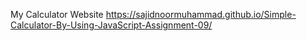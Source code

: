 My Calculator Website
https://sajidnoormuhammad.github.io/Simple-Calculator-By-Using-JavaScript-Assignment-09/
